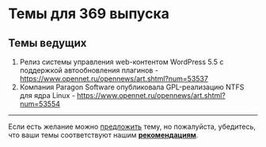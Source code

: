 # Темы для 369 выпуска

## Темы ведущих

1. Релиз системы управления web-контентом WordPress 5.5 с поддержкой автообновления плагинов - https://www.opennet.ru/opennews/art.shtml?num=53537
1. Компания Paragon Software опубликовала GPL-реализацию NTFS для ядра Linux - https://www.opennet.ru/opennews/art.shtml?num=53554

---

Если есть желание можно [предложить](themes_from_listeners.md) тему, но пожалуйста, убедитесь, что ваши темы соответствуют нашим **[рекомендациям](Recommendations_for_the_proposed_topics.md)**.
